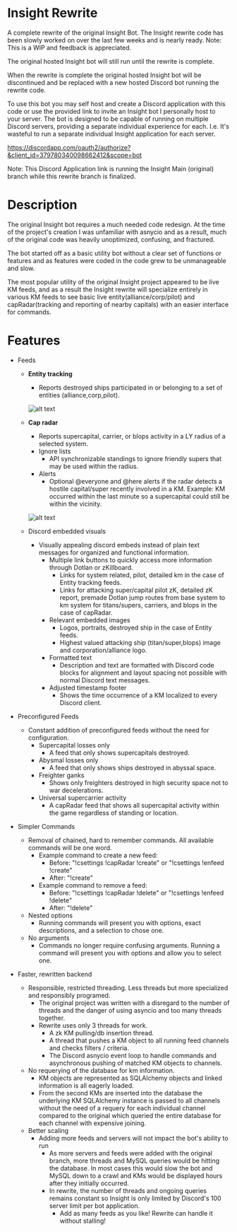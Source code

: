 # Insight Rewrite
A complete rewrite of the original Insight Bot. The Insight rewrite code has been slowly worked on over the last few weeks
and is nearly ready. Note: This is a WIP and feedback is appreciated.

The original hosted Insight bot will still run until the rewrite is complete. 

When the rewrite is complete the original hosted Insight bot will be discontinued and be replaced with
a new hosted Discord bot running the rewrite code.


To use this bot you may self host and create a Discord application with this code or use the provided
link to invite an Insight bot I personally host to your server. The bot is designed to be capable of running on multiple 
Discord servers, providing a separate individual experience for each. I.e. It's wasteful to run a separate
individual Insight application for each server. 

https://discordapp.com/oauth2/authorize?&client_id=379780340098662412&scope=bot

Note: This Discord Application link is running the Insight Main (original) branch
while this rewrite branch is finalized.


# Description
The original Insight bot requires a much needed code redesign.
At the time of the project's creation I was unfamiliar with asnycio and as a result, 
much of the original code was heavily unoptimized, confusing, and fractured.

The bot started off as a basic utility bot without a clear set of functions or features and as features were coded in
the code grew to be unmanageable and slow.


The most popular utility of the original Insight project appeared to be live KM feeds, and as a result the Insight rewrite
will specialize entirely in various KM feeds to see basic live entity(alliance/corp/pilot) and capRadar(tracking and reporting of nearby capitals)
with an easier interface for commands.

# Features
* Feeds
    * **Entity tracking**  
        * Reports destroyed ships participated in or belonging to a set of entities (alliance,corp,pilot).
        
        ![alt text](https://i.imgur.com/v3uOnyU.png)
    * **Cap radar**
        * Reports supercapital, carrier, or blops activity in a LY radius of a selected system.
        * Ignore lists
            * API synchronizable standings to ignore friendly supers that may be used within the radius.
        * Alerts 
            * Optional @everyone and @here alerts if the radar detects a hostile capital/super recently involved in a KM.
            Example: KM occurred within the last minute so a supercapital could still be within the vicinity.
        
        ![alt text](https://i.imgur.com/hLS7ztb.png)
    * Discord embedded visuals
        * Visually appealing discord embeds instead of plain text messages for organized and functional information.
            * Multiple link buttons to quickly access more information through Dotlan or zKillboard.
                * Links for system related, pilot, detailed km in the case of Entity tracking feeds.
                * Links for attacking super/capital pilot zK, detailed zK report, premade Dotlan jump routes from base system to km system for titans/supers, carriers, and blops in the case of capRadar.
            * Relevant embedded images
                * Logos, portraits, destroyed ship in the case of Entity feeds.
                * Highest valued attacking ship (titan/super,blops) image and corporation/alliance logo.  
            * Formatted text
                * Description and text are formatted with Discord code blocks for alignment and layout spacing not possible with normal Discord text messages.
            * Adjusted timestamp footer
                * Shows the time occurrence of a KM localized to every Discord client.
* Preconfigured Feeds
    * Constant addition of preconfigured feeds without the need for configuration.
        * Supercapital losses only
            * A feed that only shows supercapitals destroyed.
        * Abysmal losses only 
            * A feed that only shows ships destroyed in abyssal space.
        * Freighter ganks
            * Shows only freighters destroyed in high security space not to war decelerations.
        * Universal supercarrier activity
            * A capRadar feed that shows all supercapital activity within the game regardless of standing or location.        
* Simpler Commands 
    * Removal of chained, hard to remember commands. All available commands will be one word.
        * Example command to create a new feed:
            * Before: "!csettings !capRadar !create" or "!csettings !enfeed !create" 
            * After: "!create"
        * Example command to remove a feed:
            * Before: "!csettings !capRadar !delete" or "!csettings !enfeed !delete"
            * After: "!delete"
    * Nested options
        * Running commands will present you with options, exact descriptions, and a selection to chose one.
    * No arguments
        * Commands no longer require confusing arguments. Running a command will present you with options and allow you to select one.
        
* Faster, rewritten backend
    * Responsible, restricted threading. Less threads but more specialized and responsibly programed.
        * The original project was written with a disregard to the number of threads and the danger of using asyncio and too many threads together.
        * Rewrite uses only 3 threads for work.
            * A zk KM pulling/db insertion thread.
            * A thread that pushes a KM object to all running feed channels and checks filters / criteria.
            * The Discord asnycio event loop to handle commands and asynchronous pushing of matched KM objects to channels.
    * No requerying of the database for km information.
        * KM objects are represented as SQLAlchemy objects and linked information is all eagerly loaded.
        * From the second KMs are inserted into the database the underlying KM SQLAlchemy instance is passed to all channels without the need
        of a requery for each individual channel compared to the original which queried the entire database for each channel with expensive joining.
    * Better scaling
        * Adding more feeds and servers will not impact the bot's ability to run
            * As more servers and feeds were added with the original branch, more
            threads and MySQL queries would be hitting the database. In most
            cases this would slow the bot and MySQL down to a crawl and KMs
            would be displayed hours after they initially occurred.
            * In rewrite, the number of threads and ongoing queries remains constant
            so Insight is only limited by Discord's 100 server limit per bot application.
                * Add as many feeds as you like! Rewrite can handle it without stalling!
                
         
